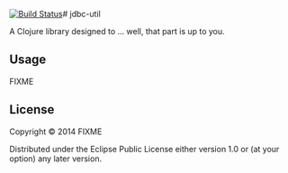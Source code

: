 [![Build Status](https://travis-ci.org/puppetlabs/jdbc-util.png?branch=master)](https://travis-ci.org/puppetlabs/jdbc-util)# jdbc-util

A Clojure library designed to ... well, that part is up to you.

## Usage

FIXME

## License

Copyright © 2014 FIXME

Distributed under the Eclipse Public License either version 1.0 or (at
your option) any later version.
